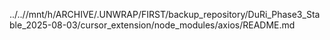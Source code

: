../..//mnt/h/ARCHIVE/.UNWRAP/FIRST/backup_repository/DuRi_Phase3_Stable_2025-08-03/cursor_extension/node_modules/axios/README.md
